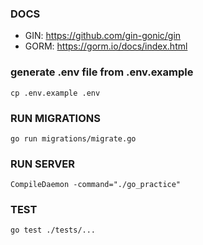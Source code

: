 ### DOCS

- GIN: https://github.com/gin-gonic/gin
- GORM: https://gorm.io/docs/index.html

### generate .env file from .env.example

```
cp .env.example .env
```

### RUN MIGRATIONS

```shell
go run migrations/migrate.go
```

### RUN SERVER

```shell
CompileDaemon -command="./go_practice"
```

### TEST

```shell
go test ./tests/...
```
